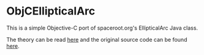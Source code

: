 ObjCEllipticalArc
=================

This is a simple Objective-C port of spaceroot.org's EllipticalArc Java class.

The theory can be read [here](http://www.spaceroots.org/documents/ellipse/elliptical-arc.pdf)
and the original source code can be found [here](http://www.spaceroots.org/documents/ellipse/EllipticalArc.java).

